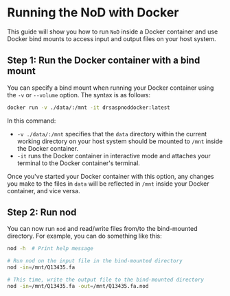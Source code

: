 # Running the NoD with Docker

This guide will show you how to run  `NoD` inside a Docker container and use Docker bind mounts to access input and output files on your host system.

## Step 1: Run the Docker container with a bind mount

You can specify a bind mount when running your Docker container using the `-v` or `--volume` option. The syntax is as follows:

```bash
docker run -v ./data/:/mnt -it drsaspnoddocker:latest
```

In this command:

- `-v ./data/:/mnt` specifies that the `data` directory within the current working directory on your host system should be mounted to `/mnt` inside the Docker container.
- `-it` runs the Docker container in interactive mode and attaches your terminal to the Docker container's terminal.

Once you've started your Docker container with this option, any changes you make to the files in `data` will be reflected in `/mnt` inside your Docker container, and vice versa.

## Step 2: Run nod

You can now run  `nod` and read/write files from/to the bind-mounted directory. For example, you can do something like this:

```bash
nod -h  # Print help message

# Run nod on the input file in the bind-mounted directory
nod -in=/mnt/Q13435.fa

# This time, write the output file to the bind-mounted directory
nod -in=/mnt/Q13435.fa -out=/mnt/Q13435.fa.nod
```
